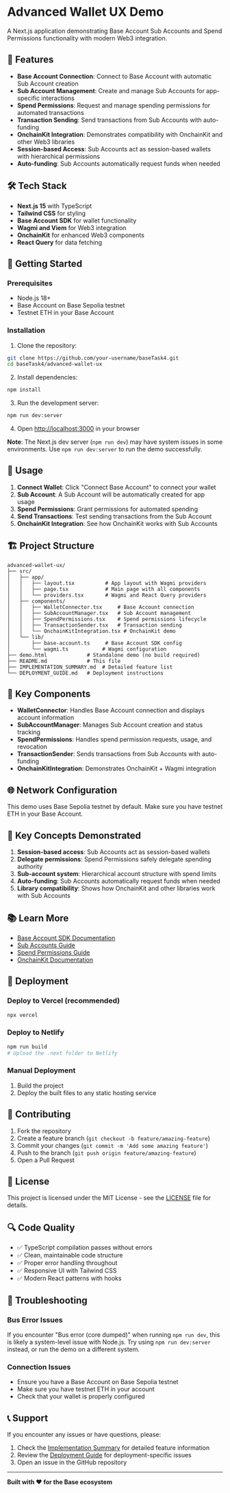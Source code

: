 # Advanced Wallet UX Demo

A Next.js application demonstrating Base Account Sub Accounts and Spend Permissions functionality with modern Web3 integration.

## 🌟 Features

- **Base Account Connection**: Connect to Base Account with automatic Sub Account creation
- **Sub Account Management**: Create and manage Sub Accounts for app-specific interactions
- **Spend Permissions**: Request and manage spending permissions for automated transactions
- **Transaction Sending**: Send transactions from Sub Accounts with auto-funding
- **OnchainKit Integration**: Demonstrates compatibility with OnchainKit and other Web3 libraries
- **Session-based Access**: Sub Accounts act as session-based wallets with hierarchical permissions
- **Auto-funding**: Sub Accounts automatically request funds when needed

## 🛠 Tech Stack

- **Next.js 15** with TypeScript
- **Tailwind CSS** for styling
- **Base Account SDK** for wallet functionality
- **Wagmi and Viem** for Web3 integration
- **OnchainKit** for enhanced Web3 components
- **React Query** for data fetching

## 🚀 Getting Started

### Prerequisites

- Node.js 18+ 
- Base Account on Base Sepolia testnet
- Testnet ETH in your Base Account

### Installation

1. Clone the repository:
```bash
git clone https://github.com/your-username/baseTask4.git
cd baseTask4/advanced-wallet-ux
```

2. Install dependencies:
```bash
npm install
```

3. Run the development server:
```bash
npm run dev:server
```

4. Open [http://localhost:3000](http://localhost:3000) in your browser

**Note**: The Next.js dev server (`npm run dev`) may have system issues in some environments. Use `npm run dev:server` to run the demo successfully.

## 📖 Usage

1. **Connect Wallet**: Click "Connect Base Account" to connect your wallet
2. **Sub Account**: A Sub Account will be automatically created for app usage
3. **Spend Permissions**: Grant permissions for automated spending
4. **Send Transactions**: Test sending transactions from the Sub Account
5. **OnchainKit Integration**: See how OnchainKit works with Sub Accounts

## 🏗 Project Structure

```
advanced-wallet-ux/
├── src/
│   ├── app/
│   │   ├── layout.tsx          # App layout with Wagmi providers
│   │   ├── page.tsx            # Main page with all components
│   │   └── providers.tsx       # Wagmi and React Query providers
│   ├── components/
│   │   ├── WalletConnector.tsx     # Base Account connection
│   │   ├── SubAccountManager.tsx   # Sub Account management
│   │   ├── SpendPermissions.tsx    # Spend permissions lifecycle
│   │   ├── TransactionSender.tsx   # Transaction sending
│   │   └── OnchainKitIntegration.tsx # OnchainKit demo
│   └── lib/
│       ├── base-account.ts     # Base Account SDK config
│       └── wagmi.ts           # Wagmi configuration
├── demo.html             # Standalone demo (no build required)
├── README.md             # This file
├── IMPLEMENTATION_SUMMARY.md  # Detailed feature list
└── DEPLOYMENT_GUIDE.md   # Deployment instructions
```

## 🔧 Key Components

- **WalletConnector**: Handles Base Account connection and displays account information
- **SubAccountManager**: Manages Sub Account creation and status tracking
- **SpendPermissions**: Handles spend permission requests, usage, and revocation
- **TransactionSender**: Sends transactions from Sub Accounts with auto-funding
- **OnchainKitIntegration**: Demonstrates OnchainKit + Wagmi integration

## 🌐 Network Configuration

This demo uses Base Sepolia testnet by default. Make sure you have testnet ETH in your Base Account.

## 🎯 Key Concepts Demonstrated

1. **Session-based access**: Sub Accounts act as session-based wallets
2. **Delegate permissions**: Spend Permissions safely delegate spending authority
3. **Sub-account system**: Hierarchical account structure with spend limits
4. **Auto-funding**: Sub Accounts automatically request funds when needed
5. **Library compatibility**: Shows how OnchainKit and other libraries work with Sub Accounts

## 📚 Learn More

- [Base Account SDK Documentation](https://docs.base.org/base-account/)
- [Sub Accounts Guide](https://docs.base.org/base-account/improve-ux/sub-accounts/)
- [Spend Permissions Guide](https://docs.base.org/base-account/improve-ux/spend-permissions/)
- [OnchainKit Documentation](https://onchainkit.coinbase.com/)

## 🚀 Deployment

### Deploy to Vercel (recommended)

```bash
npx vercel
```

### Deploy to Netlify

```bash
npm run build
# Upload the .next folder to Netlify
```

### Manual Deployment

1. Build the project
2. Deploy the built files to any static hosting service

## 🤝 Contributing

1. Fork the repository
2. Create a feature branch (`git checkout -b feature/amazing-feature`)
3. Commit your changes (`git commit -m 'Add some amazing feature'`)
4. Push to the branch (`git push origin feature/amazing-feature`)
5. Open a Pull Request

## 📄 License

This project is licensed under the MIT License - see the [LICENSE](LICENSE) file for details.

## 🔍 Code Quality

- ✅ TypeScript compilation passes without errors
- ✅ Clean, maintainable code structure
- ✅ Proper error handling throughout
- ✅ Responsive UI with Tailwind CSS
- ✅ Modern React patterns with hooks

## 🐛 Troubleshooting

### Bus Error Issues
If you encounter "Bus error (core dumped)" when running `npm run dev`, this is likely a system-level issue with Node.js. Try using `npm run dev:server` instead, or run the demo on a different system.

### Connection Issues
- Ensure you have a Base Account on Base Sepolia testnet
- Make sure you have testnet ETH in your account
- Check that your wallet is properly configured

## 📞 Support

If you encounter any issues or have questions, please:
1. Check the [Implementation Summary](advanced-wallet-ux/IMPLEMENTATION_SUMMARY.md) for detailed feature information
2. Review the [Deployment Guide](advanced-wallet-ux/DEPLOYMENT_GUIDE.md) for deployment-specific issues
3. Open an issue in the GitHub repository

---

**Built with ❤️ for the Base ecosystem**